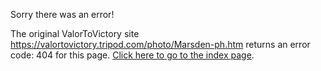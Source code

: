 

Sorry there was an error!

The original ValorToVictory site https://valortovictory.tripod.com/photo/Marsden-ph.htm returns an error code: 404 for this page. [Click here to go to the index page](../index.md).